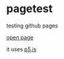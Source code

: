 # pagetest
testing github pages

[open page](http://totallynotabird.github.io/pagetest)

it uses [p5.js](https://p5js.org/)
